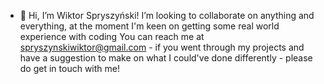 - 👋 Hi, I’m Wiktor Spryszyński!
I’m looking to collaborate on anything and everything, at the moment I'm keen on getting some real world experience with coding
You can reach me at spryszynskiwiktor@gmail.com - if you went through my projects and have a suggestion to make on what I could've done differently - please do get in touch with me!

<!---
wiktorspryszynski/wiktorspryszynski is a ✨ special ✨ repository because its `README.md` (this file) appears on your GitHub profile.
You can click the Preview link to take a look at your changes.
--->
